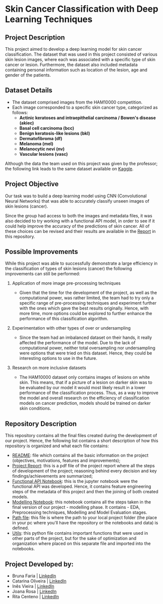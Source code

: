 # Skin Cancer Classification with Deep Learning Techniques

## Project Description

This project aimed to develop a deep learning model for skin cancer classification. The dataset that was used in this project consisted of various skin lesion images, where each was associated with a specific type of skin cancer or lesion. Furthermore, the dataset also included metadata containing personal information such as location of the lesion, age and gender of the patients.

## Dataset Details
- The dataset comprised images from the HAM10000 competition.
- Each image corresponded to a specific skin cancer type, categorized as follows:
    - **Actinic keratoses and intraepithelial carcinoma / Bowen's disease (akiec)**
    - **Basal cell carcinoma (bcc)**
    - **Benign keratosis-like lesions (bkl)**
    - **Dermatofibroma (df)**
    - **Melanoma (mel)**
    - **Melanocytic nevi (nv)**
    - **Vascular lesions (vasc)**
 
Although the data the team used on this project was given by the professor; the following link leads to the same dataset available on [Kaggle](https://www.kaggle.com/datasets/surajghuwalewala/ham1000-segmentation-and-classification).

## Project Objective
Our task was to build a deep learning model using CNN (Convolutional Neural Networks) that was able to accurately classify unseen images of skin lesions (cancer).

Since the group had access to both the images and metadata files, it was also decided to try working with a functional API model, in order to see if it could help improve the accuracy of the predictions of skin cancer. All of these choices can be revised and their results are available in the [Report](Report_Group6.pdf) in this repository.

## Possible Improvements
While this project was able to successfully demonstrate a large efficiency in the classification of types of skin lesions (cancer) the following improvements can still be performed:
1. Application of more image pre-processing techniques 
    - Given that the time for the development of the project, as well as the computational power, was rather limited, the team had to try only a specific range of pre-processing techniques and experiment further with the ones which gave the best results originally. Hence, with more time, more options could be explored to further enhance the performance of this classification algorithm.

2. Experimentation with other types of over or undersampling
   - Since the team had an imbalanced dataset on their hands, it really affected the performance of the model. Due to the lack of computational power, neither total oversampling nor undersampling were options that were tried on this dataset. Hence, they could be interesting options to use in the future.

4. Research on more inclusive datasets
   - The HAM10000 dataset only contains images of lesions on white skin. This means, that if a picture of a lesion on darker skin was to be evaluated by our model it would most likely result in a lower performance of the classification process. Thus, as a way to improve the model and overall research on the efficiency of classification models on cancer prediction, models should be trained on darker skin conditions.

## Repository Description
This repository contains all the final files created during the development of our project. Hence, the following list contains a short description of how this repository is organized and what each file contains:
- [README](README.md): file which contains all the basic information on the project (objectives, motivations, features and improvements);
- [Project Report](Report_Group6.pdf): this is a pdf file of the project report where all the steps of development of the project; reasoning behind every decision and key findings/achievements are summarized;
- [Functional API Notebook](functional_api.ipynb): this is the jupyter notebook were the functional API was developed. Hence, it contains feature engineering steps of the metadata of this project and then the joining of both created models. 
- [Modelling Notebook](modelling.ipynb): this notebook contains all the steps taken in the final version of our project - modelling phase. It contains - EDA, Preprocessing techniques, Modelling and Model Evaluation stages.
- [Path file](path.py): this file is where the path to your local project folder (the place in your pc where you'll have the repository or the notebooks and data) is defined.
- [Utils](utils.py): this python file contains important functions that were used in other parts of the project, but for the sake of optimization and organization where placed on this separate file and imported into the notebooks.

## Project Developed by:
- Bruna Faria | [LinkedIn](https://www.linkedin.com/in/brunafdfaria/)
- Catarina Oliveira | [LinkedIn](https://www.linkedin.com/in/cjoliveira96/)
- Inês Vieira | [LinkedIn](https://www.linkedin.com/in/inesarvieira/)
- Joana Rosa | [LinkedIn](https://www.linkedin.com/in/joanarrosa/) 
- Rita Centeno | [LinkedIn](https://www.linkedin.com/in/rita-centeno/)
##
